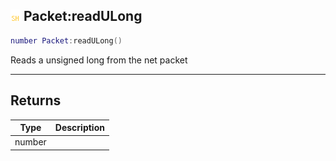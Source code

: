 ## ![shared](.gitbook/assets/shared.png) Packet:readULong


```lua
number Packet:readULong()
```

Reads a unsigned long from the net packet



------
## Returns

| Type | Description |
| ---- | ----------: |
| number |  |

